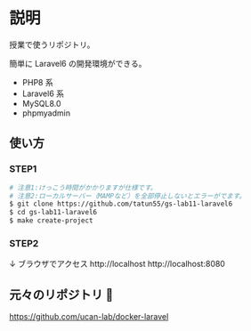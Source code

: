 # 説明

授業で使うリポジトリ。

簡単に Laravel6 の開発環境ができる。

-   PHP8 系
-   Laravel6 系
-   MySQL8.0
-   phpmyadmin

## 使い方

### STEP1

```bash
# 注意1:けっこう時間がかかりますが仕様です。
# 注意2:ローカルサーバー（MAMPなど）を全部停止しないとエラーがでます。
$ git clone https://github.com/tatun55/gs-lab11-laravel6
$ cd gs-lab11-laravel6
$ make create-project
```

### STEP2

↓ ブラウザでアクセス
http://localhost
http://localhost:8080

## 元々のリポジトリ 🐳

https://github.com/ucan-lab/docker-laravel
